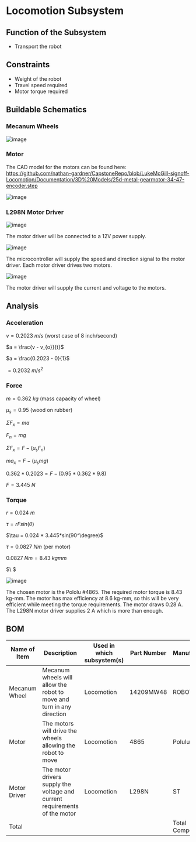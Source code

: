 # Locomotion Subsystem
## Function of the Subsystem
- Transport the robot
## Constraints
- Weight of the robot
- Travel speed required
- Motor torque required

## Buildable Schematics
### Mecanum Wheels
![image](https://user-images.githubusercontent.com/112428353/203180680-b35ef0c3-77bb-44f2-8acd-951273914abb.png)

### Motor
The CAD model for the motors can be found here:
https://github.com/nathan-gardner/CapstoneRepo/blob/LukeMcGill-signoff-Locomotion/Documentation/3D%20Models/25d-metal-gearmotor-34-47-encoder.step

![image](https://user-images.githubusercontent.com/112428353/203175771-01a94bf9-d55d-4ecd-9e12-75bcc7caf23c.png)

### L298N Motor Driver
![image](https://user-images.githubusercontent.com/112428353/203175077-d53a8b7e-b3cd-4a24-98c4-44fec2bd8d40.png)

The motor driver will be connected to a 12V power supply.

![image](https://user-images.githubusercontent.com/112428353/203175321-f5006cdd-4413-49f9-ba61-92b5a5842278.png)

The microcontroller will supply the speed and direction signal to the motor driver. Each motor driver drives two motors.

![image](https://user-images.githubusercontent.com/112428353/203179672-5b30a1bc-0743-4b93-b92e-3bebf214f00a.png)

The motor driver will supply the current and voltage to the motors.


## Analysis
### Acceleration
$v = 0.2023\ m/s$ (worst case of 8 inch/second)

$a = \frac{v - v_{o}}{t}$

$a = \frac{0.2023 - 0}{1}$

$= 0.2032\ m/s^2$

### Force
$m = 0.362\ kg$ (mass capacity of wheel)

$\mu_{s} = 0.95$ (wood on rubber)

$\Sigma F_x = ma$

$F_n = mg$

$\Sigma F_x = F - (\mu_{s}F_n)$

$ma_x = F - (\mu_{s}mg)$

$0.362 * 0.2023 = F - (0.95 * 0.362 * 9.8)$

$F = 3.445\ N$

### Torque
$r = 0.024\ m$

$\tau = rFsin(\theta)$

$\tau = 0.024 * 3.445*sin(90^\degree)$

$\tau = 0.0827\ Nm$ (per motor)

$0.0827\ Nm = 8.43\ kgmm$

$\ $

![image](https://user-images.githubusercontent.com/112428353/203174595-19bb7e9c-7a0c-4a4a-93ec-1e5f7feb3a6f.png)

The chosen motor is the Pololu #4865. The required motor torque is 8.43 kg-mm. The motor has max efficiency at 8.6 kg-mm, so this will be very efficient while meeting the torque requirements. The motor draws 0.28 A. The L298N motor driver supplies 2 A which is more than enough.

## BOM
| Name of Item  | Description                                                                | Used in which subsystem(s) | Part Number | Manufacturer     | Quantity | Price      | Total  |
|---------------|----------------------------------------------------------------------------|----------------------------|-------------|------------------|----------|------------|--------|
| Mecanum Wheel | Mecanum wheels will allow the robot to move and turn in any direction      | Locomotion                 | 14209MW48   | ROBOTDIGG        | 4        | 16.75      | 67     |
| Motor         | The motors will drive the wheels allowing the robot to move                | Locomotion                 | 4865        | Polulu           | 4        | 49.95      | 199.8  |
| Motor Driver  | The motor drivers supply the voltage and current requirements of the motor | Locomotion                 | L298N       | ST               | 2        | 7.41       | 14.82  |
| Total         |                                                                            |                            |             | Total Components | 10       | Total Cost | 281.62 |
